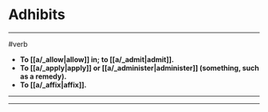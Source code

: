 # Adhibits
---
#verb
- **To [[a/_allow|allow]] in; to [[a/_admit|admit]].**
- **To [[a/_apply|apply]] or [[a/_administer|administer]] (something, such as a remedy).**
- **To [[a/_affix|affix]].**
---
---
